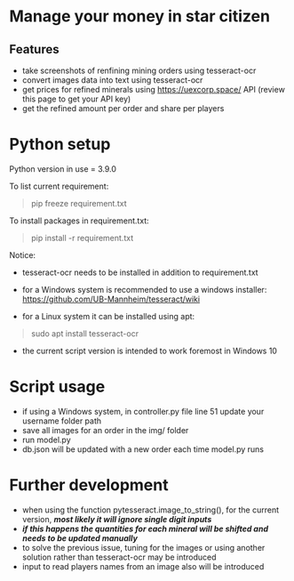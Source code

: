 # Manage your money in star citizen
## Features
* take screenshots of renfining mining orders using tesseract-ocr
* convert images data into text using tesseract-ocr
* get prices for refined minerals using https://uexcorp.space/ API (review this page to get your API key)
* get the refined amount per order and share per players

# Python setup
Python version in use = 3.9.0

To list current requirement:
> pip freeze requirement.txt

To install packages in requirement.txt:
> pip install -r requirement.txt

Notice:
* tesseract-ocr needs to be installed in addition to requirement.txt
* for a Windows system is recommended to use a windows installer:
https://github.com/UB-Mannheim/tesseract/wiki

* for a Linux system it can be installed using apt:
> sudo apt install tesseract-ocr
* the current script version is intended to work foremost in Windows 10

# Script usage
* if using a Windows system, in controller.py file line 51 update your username folder path
* save all images for an order in the img/ folder
* run model.py
* db.json will be updated with a new order each time model.py runs

# Further development
* when using the function pytesseract.image_to_string(), for the current version, ***most likely it will ignore single digit inputs***
* ***if this happens the quantities for each mineral will be shifted and needs to be updated manually***
* to solve the previous issue, tuning for the images or using another solution rather than tesseract-ocr may be introduced
* input to read players names from an image also will be introduced
